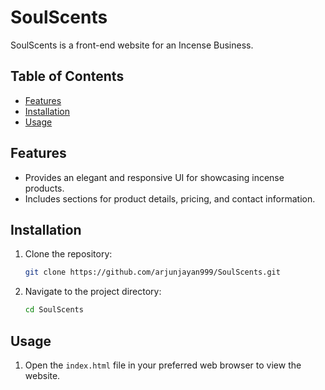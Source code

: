 # SoulScents

SoulScents is a front-end website for an Incense Business.

## Table of Contents

- [Features](#features)
- [Installation](#installation)
- [Usage](#usage)

## Features

- Provides an elegant and responsive UI for showcasing incense products.
- Includes sections for product details, pricing, and contact information.

## Installation

1. Clone the repository:
   ```bash
   git clone https://github.com/arjunjayan999/SoulScents.git
   ```
2. Navigate to the project directory:
   ```bash
   cd SoulScents
   ```

## Usage

1. Open the `index.html` file in your preferred web browser to view the website.

